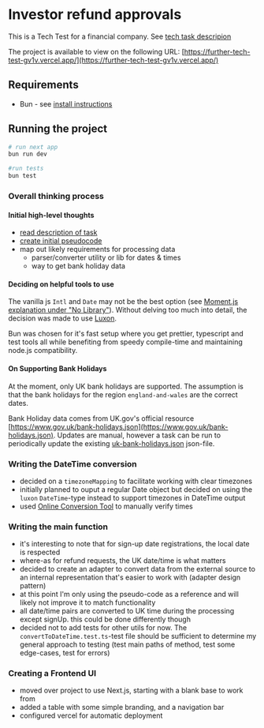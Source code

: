 # Investor refund approvals
This is a Tech Test for a financial company. See [tech task descripion](./further-tech-test-senior.md)

The project is available to view on the following URL:
[https://further-tech-test-gv1v.vercel.app/](https://further-tech-test-gv1v.vercel.app/)

## Requirements
- Bun - see [install instructions](https://bun.sh/docs/installation)

## Running the project
```sh
# run next app
bun run dev

#run tests
bun test
```

### Overall thinking process
#### Initial high-level thoughts
- [read description of task](./further-tech-test-senior.md)
- [create initial pseudocode](./pseudo-code.md)
- map out likely requirements for processing data
  - parser/converter utility or lib for dates & times
  - way to get bank holiday data

#### Deciding on helpful tools to use
The vanilla js `Intl` and `Date` may not be the best option (see [Moment.js explanation under "No Library"](https://momentjs.com/docs/#/-project-status/recommendations/)). Without delving too much into detail, the decision was made to use [Luxon](https://moment.github.io/luxon/#/).

Bun was chosen for it's fast setup where you get prettier, typescript and test tools all while benefiting from speedy compile-time and maintaining node.js compatibility.

#### On Supporting Bank Holidays
At the moment, only UK bank holidays are supported. The assumption is that the bank holidays for the region `england-and-wales` are the correct dates.

Bank Holiday data comes from UK.gov's official resource [https://www.gov.uk/bank-holidays.json](https://www.gov.uk/bank-holidays.json). Updates are manual, however a task can be run to periodically update the existing [uk-bank-holidays.json](./src/uk-bank-holidays.json) json-file.

### Writing the DateTime conversion
- decided on a `timezoneMapping` to facilitate working with clear timezones
- initially planned to ouput a regular Date object but decided on using the `luxon` `DateTime`-type instead to support timezones in DateTime output
- used [Online Conversion Tool](https://www.timeanddate.com/worldclock/converter.html?iso=20210201T170000&p1=137&p2=179&p3=195&p4=136) to manually verify times

### Writing the main function
- it's interesting to note that for sign-up date registrations, the local date is respected
- where-as for refund requests, the UK date/time is what matters
- decided to create an adapter to convert data from the external source to an internal representation that's easier to work with (adapter design pattern)
- at this point I'm only using the pseudo-code as a reference and will likely not improve it to match functionality
- all date/time pairs are converted to UK time during the processing except signUp. this could be done differently though
- decided not to add tests for other utils for now. The `convertToDateTime.test.ts`-test file should be sufficient to determine my general approach to testing (test main paths of method, test some edge-cases, test for errors)

### Creating a Frontend UI
- moved over project to use Next.js, starting with a blank base to work from
- added a table with some simple branding, and a navigation bar
- configured vercel for automatic deployment
